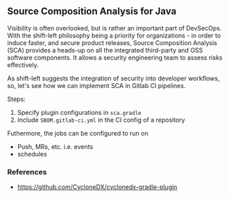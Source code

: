 ## Source Composition Analysis for Java

Visibility is often overlooked, but is rather an important part of DevSecOps. With the shift-left philosophy being a priority for organizations - in order to induce
faster, and secure product releases, Source Composition Analysis (SCA) provides a heads-up on all the integrated third-party and OSS software components. It
allows a security engineering team to assess risks effectively. 


As shift-left suggests the integration of security into developer workflows, so, let's see how we can implement SCA in Gitlab CI pipelines.

Steps:
1. Specify plugin configurations in `sca.gradle` 
2. Include `SBOM.gitlab-ci.yml` in the CI config of a repository

Futhermore, the jobs can be configured to run on
- Push, MRs, etc. i.e. events
- schedules


### References

- https://github.com/CycloneDX/cyclonedx-gradle-plugin